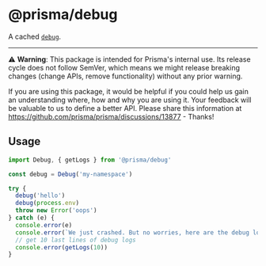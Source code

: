 # @prisma/debug

A cached [`debug`](https://github.com/visionmedia/debug/).

---

⚠️ **Warning**: This package is intended for Prisma's internal use.
Its release cycle does not follow SemVer, which means we might release breaking changes (change APIs, remove functionality) without any prior warning.

If you are using this package, it would be helpful if you could help us gain an understanding where, how and why you are using it. Your feedback will be valuable to us to define a better API. Please share this information at https://github.com/prisma/prisma/discussions/13877 - Thanks!

## Usage

```ts
import Debug, { getLogs } from '@prisma/debug'

const debug = Debug('my-namespace')

try {
  debug('hello')
  debug(process.env)
  throw new Error('oops')
} catch (e) {
  console.error(e)
  console.error(`We just crashed. But no worries, here are the debug logs:`)
  // get 10 last lines of debug logs
  console.error(getLogs(10))
}
```
